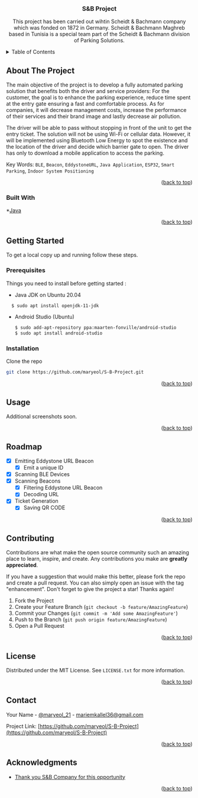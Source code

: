<div id="top"></div>
<!--
*** Thanks for checking out the Best-README-Template. If you have a suggestion
*** that would make this better, please fork the repo and create a pull request
*** or simply open an issue with the tag "enhancement".
*** Don't forget to give the project a star!
*** Thanks again! Now go create something AMAZING! :D
-->






<!-- PROJECT LOGO -->
<br />
<div align="center">
  

<h3 align="center">S&B Project</h3>

  <p align="center">
    This project has been carried out wihtin Scheidt & Bachmann company which was fonded on 1872 in Germany.
    Scheidt & Bachmann Maghreb based in Tunisia is a special team part of the Scheidt & Bachmann division of Parking Solutions.
    
  </p>
</div>



<!-- TABLE OF CONTENTS -->
<details>
  <summary>Table of Contents</summary>
  <ol>
    <li>
      <a href="#about-the-project">About The Project</a>
      <ul>
        <li><a href="#built-with">Built With</a></li>
      </ul>
    </li>
    <li>
      <a href="#getting-started">Getting Started</a>
      <ul>
        <li><a href="#prerequisites">Prerequisites</a></li>
        <li><a href="#installation">Installation</a></li>
      </ul>
    </li>
    <li><a href="#usage">Usage</a></li>
    <li><a href="#roadmap">Roadmap</a></li>
    <li><a href="#contributing">Contributing</a></li>
    <li><a href="#license">License</a></li>
    <li><a href="#contact">Contact</a></li>
    <li><a href="#acknowledgments">Acknowledgments</a></li>
  </ol>
</details>



<!-- ABOUT THE PROJECT -->
## About The Project

The main objective of the project is to develop a fully automated parking solution that benefits both the driver and service providers:
For the customer, the goal is to enhance the parking experience, reduce time spent at the entry gate ensuring a fast and comfortable process.
As for companies, it will decrease management costs, increase the performance of their services and their brand image and lastly decrease air pollution.
    
The driver will be able to pass without stopping in front of the unit to get the entry ticket. The solution will not be using Wi-Fi or cellular data. However, it will be implemented using Bluetooth Low Energy to spot the existence and the location of the driver and decide which barrier gate to open.
The driver has only to download a mobile application to access the parking.



Key Words: `BLE`, `Beacon`, `EddystoneURL`, `Java Application`, `ESP32`, `Smart Parking`, `Indoor System Positioning`

<p align="right">(<a href="#top">back to top</a>)</p>



### Built With

*[Java](https://java.com/)

<p align="right">(<a href="#top">back to top</a>)</p>



<!-- GETTING STARTED -->
## Getting Started

To get a local copy up and running follow these steps.

### Prerequisites

Things you need to install before getting started :

* Java JDK on Ubuntu 20.04
```sh
  $ sudo apt install openjdk-11-jdk
  ``` 
  
* Android Studio (Ubuntu)
  ```sh
  $ sudo add-apt-repository ppa:maarten-fonville/android-studio
  $ sudo apt install android-studio
  ```

### Installation

Clone the repo
   ```sh
   git clone https://github.com/maryeol/S-B-Project.git
   ```


<p align="right">(<a href="#top">back to top</a>)</p>



<!-- USAGE EXAMPLES -->
## Usage

Additional screenshots soon.

<p align="right">(<a href="#top">back to top</a>)</p>



<!-- ROADMAP -->
## Roadmap

- [x] Emitting Eddystone URL Beacon
    - [x] Emit a unique ID
- [x] Scanning BLE Devices 
- [x] Scanning Beacons
    - [x] Filtering Eddystone URL Beacon
    - [x] Decoding URL
- [x] Ticket Generation
    - [x] Saving QR CODE 

<p align="right">(<a href="#top">back to top</a>)</p>



<!-- CONTRIBUTING -->
## Contributing

Contributions are what make the open source community such an amazing place to learn, inspire, and create. Any contributions you make are **greatly appreciated**.

If you have a suggestion that would make this better, please fork the repo and create a pull request. You can also simply open an issue with the tag "enhancement".
Don't forget to give the project a star! Thanks again!

1. Fork the Project
2. Create your Feature Branch (`git checkout -b feature/AmazingFeature`)
3. Commit your Changes (`git commit -m 'Add some AmazingFeature'`)
4. Push to the Branch (`git push origin feature/AmazingFeature`)
5. Open a Pull Request

<p align="right">(<a href="#top">back to top</a>)</p>



<!-- LICENSE -->
## License

Distributed under the MIT License. See `LICENSE.txt` for more information.

<p align="right">(<a href="#top">back to top</a>)</p>



<!-- CONTACT -->
## Contact

Your Name - [@maryeol_21](https://twitter.com/maryeol_21) - mariemkallel36@gmail.com

Project Link: [https://github.com/maryeol/S-B-Project](https://github.com/maryeol/S-B-Project)

<p align="right">(<a href="#top">back to top</a>)</p>



<!-- ACKNOWLEDGMENTS -->
## Acknowledgments

* [Thank you S&B Company for this opportunity](https://www.scheidt-bachmann.de/en/parking-solutions/)


<p align="right">(<a href="#top">back to top</a>)</p>



<!-- MARKDOWN LINKS & IMAGES -->
<!-- https://www.markdownguide.org/basic-syntax/#reference-style-links -->
[contributors-shield]: https://img.shields.io/github/contributors/github_username/repo_name.svg?style=for-the-badge
[contributors-url]: https://github.com/github_username/repo_name/graphs/contributors
[forks-shield]: https://img.shields.io/github/forks/github_username/repo_name.svg?style=for-the-badge
[forks-url]: https://github.com/github_username/repo_name/network/members
[stars-shield]: https://img.shields.io/github/stars/github_username/repo_name.svg?style=for-the-badge
[stars-url]: https://github.com/github_username/repo_name/stargazers
[issues-shield]: https://img.shields.io/github/issues/github_username/repo_name.svg?style=for-the-badge
[issues-url]: https://github.com/github_username/repo_name/issues
[license-shield]: https://img.shields.io/github/license/github_username/repo_name.svg?style=for-the-badge
[license-url]: https://github.com/github_username/repo_name/blob/master/LICENSE.txt
[linkedin-shield]: https://img.shields.io/badge/-LinkedIn-black.svg?style=for-the-badge&logo=linkedin&colorB=555
[linkedin-url]: https://linkedin.com/in/linkedin_username
[product-screenshot]: images/screenshot.png
